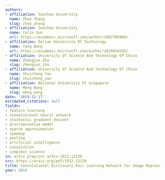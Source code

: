 ```yaml
---
authors:
- affiliation: Soochow University
  name: Zhao Zhang
  slug: zhao_zhang
- affiliation: Soochow University
  name: Yulin Sun
  url: https://academic.microsoft.com/author/2902785968/
- affiliation: Dalian University Of Technology
  name: Yang Wang
  url: https://academic.microsoft.com/author/2629454295/
- affiliation: University Of Science And Technology Of China
  name: Zhengjun Zha
  slug: zhengjun_zha
- affiliation: University Of Science And Technology Of China
  name: Shuicheng Yan
  slug: shuicheng_yan
- affiliation: National University Of Singapore
  name: Meng Wang
  slug: meng_wang
date: '2019-12-17'
estimated_citations: null
fields:
- feature learning
- convolutional neural network
- stochastic gradient descent
- discriminative model
- sparse approximation
- speedup
- pooling
- artificial intelligence
- convolution
- computer science
in: arXiv preprint arXiv:1912.12138
src: https://arxiv.org/pdf/1912.12138
title: Convolutional Dictionary Pair Learning Network for Image Representation Learning
year: 2019
---
```

